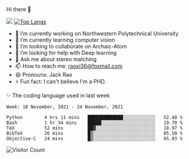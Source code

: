 Hi there 👋

![](https://github-readme-stats.vercel.app/api?username=Raohaocheng)
[![Top Langs](https://github-readme-stats.vercel.app/api/top-langs/?username=Raohaocheng&layout=compact)](https://github.com/anuraghazra/github-readme-stats)

- 🔭 I’m currently working on Northwestern Polytechnical University
- 🌱 I’m currently learning computer vision
- 👯 I’m looking to collaborate on Archaic-Atom
- 🤔 I’m looking for help with Deep learning
- 💬 Ask me about stereo matching
- 📫 How to reach me: raoxi36@foxmail.com
- 😄 Pronouns: Jack Rao
- ⚡ Fun fact: I can't believe I'm a PHD.

✨ The coding language used in last week
<!--START_SECTION:waka-->
```text
Week: 18 November, 2021 - 24 November, 2021

Python        4 hrs 11 mins   █████████████░░░░░░░░░░░░   52.48 % 
Bash          1 hr 34 mins    █████░░░░░░░░░░░░░░░░░░░░   19.70 % 
TeX           52 mins         ██▓░░░░░░░░░░░░░░░░░░░░░░   10.97 % 
BibTeX        26 mins         █▒░░░░░░░░░░░░░░░░░░░░░░░   05.50 % 
Objective-C   24 mins         █▒░░░░░░░░░░░░░░░░░░░░░░░   05.03 % 
```
<!--END_SECTION:waka-->

![Visitor Count](https://profile-counter.glitch.me/Raohaocheng/count.svg)
